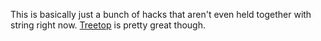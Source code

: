 This is basically just a bunch of hacks that aren't even held together with
string right now. [Treetop](http://github.com/nathansobo/treetop) is pretty
great though.
